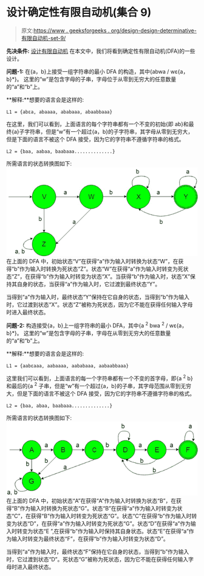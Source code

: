 # 设计确定性有限自动机(集合 9)

> 原文:[https://www . geeksforgeeks . org/design-design-determinative-有限自动机-set-9/](https://www.geeksforgeeks.org/designing-deterministic-finite-automata-set-9/)

**先决条件:** [设计有限自动机](https://www.geeksforgeeks.org/designing-finite-automata-from-regular-expression/)
在本文中，我们将看到确定性有限自动机(DFA)的一些设计。

**问题-1:** 在{a，b}上接受一组字符串的最小 DFA 的构造，其中{abwa / wε{a，b}*}。
这里的“w”是包含字母的子串，字母位于从零到无穷大的任意数量的“a”和“b”上。

**解释:**想要的语言会是这样的:

```
L1 = {abεa, abaaaa, ababaaa, abaabbaaa}
```

在这里，我们可以看到，上面语言的每个字符串都有一个不变的初始{即 ab}和最终{a}子字符串，但是“w”有一个超过{a，b}的子字符串，其字母从零到无穷大，但是下面的语言不被这个 DFA 接受，因为它的字符串不遵循字符串的格式。

```
L2 = {baa, aabaa, baabaaa..............}
```

所需语言的状态转换图如下:
![](img/05a57117e96f7d7d3e5ebf8fc7280936.png)
在上面的 DFA 中，初始状态“V”在获得“a”作为输入时转换为状态“W”，在获得“b”作为输入时转换为死状态“Z”。状态“W”在获得“a”作为输入时转变为死状态“Z”，在获得“b”作为输入时转变为状态“X”。当获得“b”作为输入时，状态“X”保持其自身的状态，当获得“a”作为输入时，它过渡到最终状态“Y”。

当得到“a”作为输入时，最终状态“Y”保持在它自身的状态，当得到“b”作为输入时，它过渡到状态“X”。状态“Z”被称为死状态，因为它不能在获得任何输入字母时进入最终状态。

**问题-2:** 构造接受{a，b}上一组字符串的最小 DFA，其中{a <sup>2</sup> bwa <sup>2</sup> / wε{a，b}*}。
这里的“w”是包含字母的子串，字母在从零到无穷大的任意数量的“a”和“b”上。

**解释:**想要的语言会是这样的:

```
L1 = {aabεaaa, aabaaaa, aababaaa, aabaabbaaa}
```

这里我们可以看到，上面语言的每一个字符串都有一个不变的首字母，即{a <sup>2</sup> b}和最后的{a <sup>2</sup> 子串，但是“w”有一个超过{a，b}的子串，其字母范围从零到无穷大，但是下面的语言不被这个 DFA 接受，因为它的字符串不遵循字符串的格式。

```
L2 = {baa, abaa, baabaaa..............}
```

所需语言的状态转换图如下:
![](img/23ee1026fb7525b9a40045d931122ce5.png)
在上面的 DFA 中，初始状态“A”在获得“A”作为输入时转换为状态“B”，在获得“B”作为输入时转换为死状态“G”。状态“B”在获得“a”作为输入时转变为状态“C”，在获得“B”作为输入时转变为死状态“G”。状态“C”在获得“b”作为输入时转变为状态“D”，在获得“a”作为输入时转变为死状态“G”。状态“D”在获得“a”作为输入时转变为状态“E ”,在获得“b”作为输入时保持其自身状态。状态“E”在获得“a”作为输入时转变为最终状态“F”，在获得“b”作为输入时转变为状态“D”。

当得到“a”作为输入时，最终状态“F”保持在它自身的状态，当得到“b”作为输入时，它过渡到状态“D”。死状态“G”被称为死状态，因为它不能在获得任何输入字母时进入最终状态。